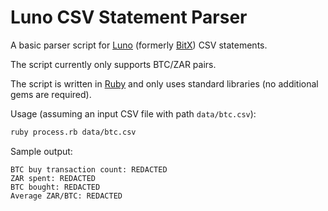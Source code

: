 # Luno CSV Statement Parser

A basic parser script for [Luno](https://www.luno.com) (formerly [BitX](https://bitx.co.za)) CSV statements.

The script currently only supports BTC/ZAR pairs.

The script is written in [Ruby](https://www.ruby-lang.org) and only uses standard libraries (no additional gems are required).

Usage (assuming an input CSV file with path `data/btc.csv`):

```sh
ruby process.rb data/btc.csv
```

Sample output:

```
BTC buy transaction count: REDACTED
ZAR spent: REDACTED
BTC bought: REDACTED
Average ZAR/BTC: REDACTED
```

